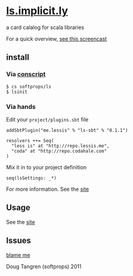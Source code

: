 # [ls.implicit.ly](http://ls.implicit.ly/)

a card calalog for scala libraries

For a quick overview, [see this screencast](http://www.screenr.com/EIus)

## install

### Via [conscript](https://github.com/softprops/ls/blob/master/notes/0.1.0.markdown)
    $ cs softprops/ls
    $ lsinit
    
### Via hands

Edit your `project/plugins.sbt` file

    addSbtPlugin("me.lessis" % "ls-sbt" % "0.1.1")
   
    resolvers ++= Seq(
      "less is" at "http://repo.lessis.me",
      "coda" at "http://repo.codahale.com"
    )
    
Mix it in to your project definition 

    seq(lsSettings: _*)

For more information. See the [site](http://ls.implicit.ly/#publishing)   

## Usage

See the [site](http://ls.implicit.ly/#publishing)

## Issues

[blame me](https://github.com/softprops/ls/issues)


Doug Tangren (softprops) 2011
   



